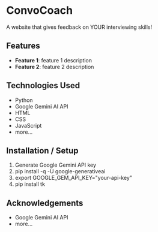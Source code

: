 # ConvoCoach
A website that gives feedback on YOUR interviewing skills!

## Features
- **Feature 1**: feature 1 description
- **Feature 2**: feature 2 description

## Technologies Used
- Python
- Google Gemini AI API
- HTML
- CSS
- JavaScript
- more...

## Installation / Setup
1. Generate Google Gemini API key
2. pip install -q -U google-generativeai
3. export GOOGLE_GEM_API_KEY="your-api-key"
4. pip install tk

## Acknowledgements
- Google Gemini AI API
- more...
